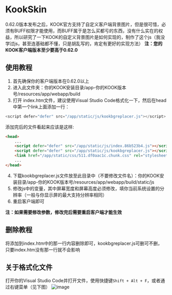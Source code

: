 # KookSkin
0.62.0版本发布之后，KOOK官方支持了自定义客户端背景图片，但是很可惜，必须有BUFF权限才能使用，而BUFF属于是怎么买都亏的东西，没有什么实在的权益，所以研究了一下KOOK的自定义背景图片是如何实现的，制作了这个js（我没学过js，甚至连基础都不懂，只是胡乱写的，肯定有更好的实现方法）
**注：您的KOOK客户端版本至少要高于0.62.0**

## 使用教程
1. 首先确保你的客户端版本在0.62.0以上
2. 进入此文件夹：你的KOOK安装目录/app-你的KOOK版本号/resources/app/webapp/build
3. 打开 index.htm文件，建议使用Visual Studio Code格式化一下，然后在head中第一个link上面添加一行：
```js
<script defer="defer" src="/app/static/js/kookbgreplacer.js"></script>
```
添加完后的文件看起来应该是这样:
```html
<head>
    ...
    <script defer="defer" src="/app/static/js/index.86b523b4.js"></script> <!-- index后面的8个字符可能有不同 -->
    <script defer="defer" src="/app/static/js/kookbgreplacer.js"></script>
    <link href="/app/static/css/511.df0aac1c.chunk.css" rel="stylesheet"> <!-- 放在最后一个script之后，第一个link之前 -->
    ...
</head>
```
4. 下载kookbgreplacer.js文件放至此目录中（不要修改文件名）：你的KOOK安装目录/app-你的KOOK版本号/resources/app/webapp/build/static/js
5. 修改js中的变量，其中屏幕宽度和屏幕高度必须修改，填你当前系统设置的分辨率（一般与你显示屏的最大支持分辨率相同）
6. 重启客户端即可

**注：如果需要修改参数，修改完后需要重启客户端才能生效**

## 删除教程
将添加到index.htm中的那一行内容删除即可，kookbgreplacer.js可删可不删，只要index.htm没有那一行就不会影响

## 关于格式化文件
打开你的Visual Studio Code并打开文件，使用快捷键`Shift + Alt + F`，或者通过右键菜单（见下图）
![image](https://user-images.githubusercontent.com/63186003/211157599-a6bc39cc-b853-418d-b008-b76993c6df65.png)
